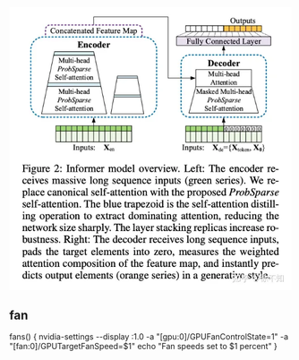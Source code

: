 ![alt text](image.png)


## fan
fans() {
        nvidia-settings --display :1.0 -a "[gpu:0]/GPUFanControlState=1" -a "[fan:0]/GPUTargetFanSpeed=$1"
        echo "Fan speeds set to $1 percent"
}